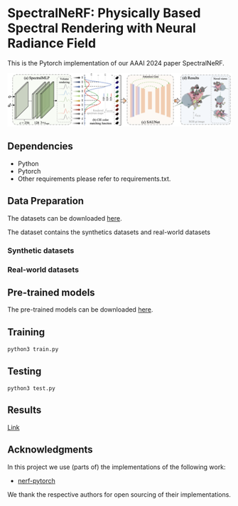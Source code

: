 # SpectralNeRF: Physically Based Spectral Rendering with Neural Radiance Field
This is the Pytorch implementation of our AAAI 2024 paper SpectralNeRF.

![image](./figs/pipeline.png)

## Dependencies

* Python
* Pytorch
* Other requirements please refer to requirements.txt.

## Data Preparation

The datasets can be downloaded [here](https://drive.google.com/).

The dataset contains the synthetics datasets and real-world datasets

### Synthetic datasets


### Real-world datasets


## Pre-trained models

The pre-trained models can be downloaded [here](https://drive.google.com/).

## Training
``` 
python3 train.py
```

## Testing

```
python3 test.py
```

## Results

[Link](https://liru0126.github.io/SpectralNeRF-demo/)
              

## Acknowledgments

In this project we use (parts of) the implementations of the following work:

* [nerf-pytorch](https://github.com/yenchenlin/nerf-pytorch)

We thank the respective authors for open sourcing of their implementations.
